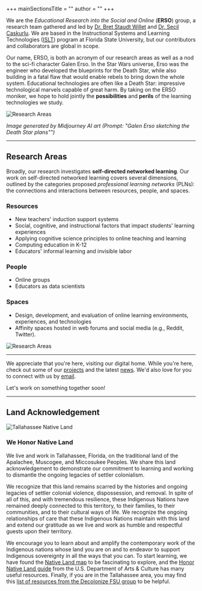 +++
mainSectionsTitle = ""
author = ""
+++

We are the *Educational Research into the Social and Online* (**ERSO**) group, a research team gathered and led by [Dr. Bret Staudt Willet] and [Dr. Secil Caskurlu]. We are based in the Instructional Systems and Learning Technologies ([ISLT]) program at Florida State University, but our contributors and collaborators are global in scope.

Our name, ERSO, is both an acronym of our research areas as well as a nod to the sci-fi character Galen Erso. In the Star Wars universe, Erso was the engineer who developed the blueprints for the Death Star, while also building in a fatal flaw that would enable rebels to bring down the whole system. Educational technologies are often like a Death Star: impressive technological marvels capable of great harm. By taking on the ERSO moniker, we hope to hold jointly the **possibilities** and **perils** of the learning technologies we study.

![Research Areas](/images/galen-erso.png)

*Image generated by Midjourney AI art (Prompt: "Galen Erso sketching the Death Star plans"")*

---

## Research Areas

Broadly, our research investigates **self-directed networked learning**. Our work on self-directed networked learning covers several dimensions, outlined by the categories proposed *professional learning networks* (PLNs): the connections and interactions between resources, people, and spaces.

### Resources

- New teachers' induction support systems
- Social, cognitive, and instructional factors that impact students' learning experiences
- Applying cognitive science principles to online teaching and learning
- Computing education in K-12
- Educators' informal learning and invisible labor

### People

- Online groups
- Educators as data scientists

### Spaces

- Design, development, and evaluation of online learning environments, experiences, and technologies
- Affinity spaces hosted in web forums and social media (e.g., Reddit, Twitter).

![Research Areas](/images/research-areas.jpg)

---

We appreciate that you're here, visiting our digital home. While you're here, check out some of our [projects] and the latest [news]. We'd also love for you to connect with us by [email].

Let's work on something together soon!

---

## Land Acknowledgement

![Tallahassee Native Land](/images/land.png)

### We Honor Native Land

We live and work in Tallahassee, Florida, on the traditional land of the Apalachee, Muscogee, and Miccosukee Peoples. We share this land acknowledgement to demonstrate our commitment to learning and working to dismantle the ongoing legacies of settler colonialism. 

We recognize that this land remains scarred by the histories and ongoing legacies of settler colonial violence, dispossession, and removal. In spite of all of this, and with tremendous resilience, these Indigenous Nations have remained deeply connected to this territory, to their families, to their communities, and to their cultural ways of life. We recognize the ongoing relationships of care that these Indigenous Nations maintain with this land and extend our gratitude as we live and work as humble and respectful guests upon their territory. 

We encourage you to learn about and amplify the contemporary work of the Indigenous nations whose land you are on and to endeavor to support Indigenous sovereignty in all the ways that you can. To start learning, we have found the [Native Land map] to be fascinating to explore, and the [Honor Native Land guide] from the U.S. Department of Arts & Culture has many useful resources. Finally, if you are in the Tallahassee area, you may find this [list of resources from the Decolonize FSU group] to be helpful.



[Dr. Bret Staudt Willet]: https://bretsw.com/
[Dr. Secil Caskurlu]: https://secilcaskurlu.wordpress.com/
[ISLT]: https://education.fsu.edu/islt
[news]: /posts
[projects]: /projects
[@ERSOgroup]: https://twitter.com/ERSOgroup
[email]: mailto:bret.staudtwillet@fsu.edu
[Native Land map]: https://native-land.ca/
[Honor Native Land guide]: https://usdac.us/nativeland/
[list of resources from the Decolonize FSU group]: https://linktr.ee/decolonizefsu
